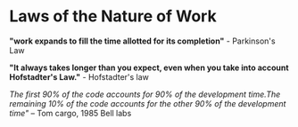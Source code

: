 # Laws of the Nature of Work

**"work expands to fill the time allotted for its completion"** - Parkinson's Law

**"It always takes longer than you expect, even when you take into account Hofstadter's Law."** - Hofstadter's law

_The first 90% of the code accounts for 90% of the development time.The remaining 10% of the code accounts for the other 90% of the development time"_ – Tom cargo, 1985 Bell labs
